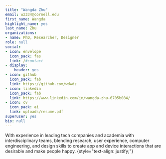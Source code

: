 ```yaml
---
title: "Wangda Zhu"
email: wz334@cornell.edu
first_name: Wangda
highlight_name: yes
last_name: Zhu
organizations:
- name: PhD, Researcher, Designer
role: null
social:
- icon: envelope
  icon_pack: fas
  link: /#contact
- display:
    header: yes
- icon: github
  icon_pack: fab
  link: https://github.com/wdwdz
- icon: linkedin
  icon_pack: fab
  link: https://www.linkedin.com/in/wangda-zhu-6705b084/
- icon: cv
  icon_pack: ai
  link: uploads/resume.pdf
superuser: yes
bio: null
---
```


With experience in leading tech companies and academia with interdisciplinary teams, blending research, user experience, computer engineering, and design skills to create app and device interactions that are desirable and make people happy. 
{style="text-align: justify;"}
